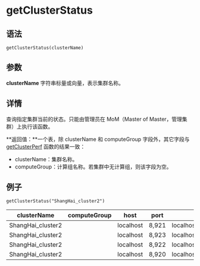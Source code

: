# getClusterStatus

## 语法

`getClusterStatus(clusterName)`

## 参数

**clusterName** 字符串标量或向量，表示集群名称。

## 详情

查询指定集群当前的状态。只能由管理员在 MoM（Master of Master，管理集群）上执行该函数。

**返回值：**一个表，除 clusterName 和 computeGroup 字段外，其它字段与 [getClusterPerf](getClusterPerf.md) 函数的结果一致：

* clusterName：集群名称。
* computeGroup：计算组名称。若集群中无计算组，则该字段为空。

## 例子

```
getClusterStatus("ShangHai_cluster2")
```

| clusterName | computeGroup | host | port | site | mode | state | agentSite | maxConnections | maxMemSize | workerNum | executorNum | connectionNum | name | memoryUsed | memoryAlloc | cpuUsage | avgLoad | medLast10QueryTime | maxLast10QueryTime | medLast100QueryTime | maxLast100QueryTime | maxRunningQueryTime | runningJobs | queuedJobs | runningTasks | queuedTasks | jobLoad | diskCapacity | diskFreeSpace | diskFreeSpaceRatio | diskWriteRate | diskReadRate | lastMinuteWriteVolume | lastMinuteReadVolume | networkSendRate | networkRecvRate | lastMinuteNetworkSend | lastMinuteNetworkRecv | publicName | lastMsgLatency | cumMsgLatency | isLeader |
| --- | --- | --- | --- | --- | --- | --- | --- | --- | --- | --- | --- | --- | --- | --- | --- | --- | --- | --- | --- | --- | --- | --- | --- | --- | --- | --- | --- | --- | --- | --- | --- | --- | --- | --- | --- | --- | --- | --- | --- | --- | --- | --- |
| ShangHai\_cluster2 |  | localhost | 8,921 | localhost:8921:agent1 | 1 | 1 | localhost:8921:agent1 | 32 | 4 | 4 | 0 | 0 | agent1 | 0 | 0 | 0 | 0 | 0 | 0 | 0 | 0 | 0 | 0 | 0 | 0 | 0 | 0 | 0 | 0 | 0 | 0 | 0 | 0 | 0 | 0 | 0 | 0 | 0 |  | 0 | 0 |  |
| ShangHai\_cluster2 |  | localhost | 8,923 | localhost:8923:cnode1 | 4 | 0 | localhost:8921:agent1 | 0 | 0 | 0 | 0 | 0 | cnode1 | 0 | 0 | 0 | 0 | 0 | 0 | 0 | 0 | 0 | 0 | 0 | 0 | 0 | 0 | 0 | 0 | 0 | 0 | 0 | 0 | 0 | 0 | 0 | 0 | 0 |  | 0 | 0 |  |
| ShangHai\_cluster2 |  | localhost | 8,922 | localhost:8922:dnode1 | 0 | 0 | localhost:8921:agent1 | 0 | 0 | 0 | 0 | 0 | dnode1 | 0 | 0 | 0 | 0 | 0 | 0 | 0 | 0 | 0 | 0 | 0 | 0 | 0 | 0 | 0 | 0 | 0 | 0 | 0 | 0 | 0 | 0 | 0 | 0 | 0 |  | 0 | 0 |  |
| ShangHai\_cluster2 |  | localhost | 8,920 | localhost:8920:controller8920 | 2 | 1 |  | 512 | 8 | 4 | 0 | 2 | controller8920 | 123,862,496 | 127,377,408 | 16.049382716049383 | 0.16049382716049382 | 0 | 0 | 0 | 0 | 0 | 0 | 0 | 0 | 0 | 0 | 0 | 0 | 0 | 148 | 0 | 21,028 | 0 | 0 | 0 | 0 | 0 |  | 0 | 0 |  |

